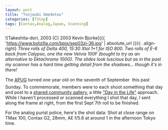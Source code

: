 ```yaml
---
layout: post
title: "Tonjoubi Omedetou"
categories: [fStop]
tags: [Contax,Analog,Japan, Scanning]
---
```



![Takeshita-dori, 2003 (C) 2003 Kevin Bjorke]({{ 'https://www.botzilla.com/bpix/sep03zj-36.jpg' | absolute_url }}){: .align-right}
<i>Three rolls of Delta 400, 15:30 Xtol 1+1 for ISO 800. Two rolls of E-6 back from Calypso, one the new Velvia 100F (bought to try as an alternative to Ektachrome 100G). The slides look luscious but as in the past my scanner has a hard time getting detail from the shadows... though it's in there!</i>

The <a href="http://www.apug.org/">APUG</a> turned one year old on the seventh of September &#151; this past Sunday. To commemorate, members were to each shoot something that day and post to a <a href="http://www.apug.org/site/main/album_cat.php?cat_id=8">shared community gallery,</a> a little <a href="http://www.againstallodds.com/">"Day in the Life"</a> approach. While I haven't processed or scanned everything I shot that day, I sent along the frame at right, from the first Sept 7th roll to be finished.

For the analog purist police, here's the shot data: Shot at close range on TMax 100, Contax G2, 28mm, AE f/5.6 at around 1 in the afternoon Tokyo time.
